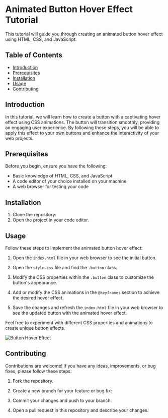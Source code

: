 # Animated Button Hover Effect Tutorial

This tutorial will guide you through creating an animated button hover effect using HTML, CSS, and JavaScript.

## Table of Contents
- [Introduction](#introduction)
- [Prerequisites](#prerequisites)
- [Installation](#installation)
- [Usage](#usage)
- [Contributing](#contributing)

## Introduction

In this tutorial, we will learn how to create a button with a captivating hover effect using CSS animations. The button will transition smoothly, providing an engaging user experience. By following these steps, you will be able to apply this effect to your own buttons and enhance the interactivity of your web projects.

## Prerequisites


Before you begin, ensure you have the following:

- Basic knowledge of HTML, CSS, and JavaScript
- A code editor of your choice installed on your machine
- A web browser for testing your code

## Installation

1. Clone the repository:
2. Open the project in your code editor.

## Usage

Follow these steps to implement the animated button hover effect:

1. Open the `index.html` file in your web browser to see the initial button.

2. Open the `style.css` file and find the `.button` class.

3. Modify the CSS properties within the `.button` class to customize the button's appearance.

4. Add or modify the CSS animations in the `@keyframes` section to achieve the desired hover effect.

5. Save the changes and refresh the `index.html` file in your web browser to see the updated button with the animated hover effect.

Feel free to experiment with different CSS properties and animations to create unique button effects.

![Button Hover Effect](images/button_hover_effect.gif)

## Contributing

Contributions are welcome! If you have any ideas, improvements, or bug fixes, please follow these steps:

1. Fork the repository.

2. Create a new branch for your feature or bug fix:
  
3. Commit your changes and push to your branch:
   
4. Open a pull request in this repository and describe your changes.

